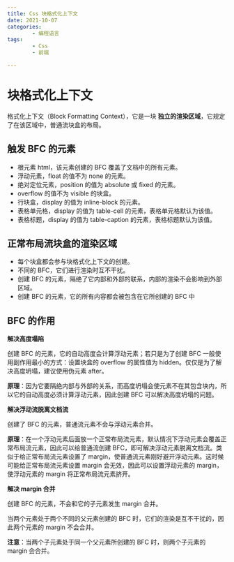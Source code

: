 ```yaml
---
title: Css 块格式化上下文
date: 2021-10-07
categories:
        - 编程语言
tags:
        - Css
        - 前端

---
```


# 块格式化上下文

格式化上下文（Block Formatting Context），它是一块 **独立的渲染区域**，它规定了在该区域中，普通流块盒的布局。

## 触发 BFC 的元素

- 根元素 html，该元素创建的 BFC 覆盖了文档中的所有元素。
- 浮动元素，float 的值不为 none 的元素。
- 绝对定位元素，position 的值为 absolute 或 fixed 的元素。
- overflow 的值不为 visible 的块盒。
- 行块盒，display 的值为 inline-block 的元素。
- 表格单元格，display 的值为 table-cell 的元素，表格单元格默认为该值。
- 表格标题，display 的值为 table-caption 的元素，表格标题默认为该值。

## 正常布局流块盒的渲染区域

- 每个块盒都会参与块格式化上下文的创建。
- 不同的 BFC，它们进行渲染时互不干扰。
- 创建 BFC 的元素，隔绝了它内部和外部的联系，内部的渲染不会影响到外部区域。
- 创建 BFC 的元素，它的所有内容都会被包含在它所创建的 BFC 中

## BFC 的作用

**解决高度塌陷**

创建 BFC 的元素，它的自动高度会计算浮动元素；若只是为了创建 BFC 一般使用副作用最小的方式：设置块盒的 overflow 的属性值为 hidden。仅仅是为了解决高度坍塌，建议使用伪元素 after。

**原理**：因为它要隔绝内部与外部的关系，而高度坍塌会使元素不在其包含块内，所以它的自动高度必须计算浮动元素，因此创建 BFC 可以解决高度坍塌的问题。

**解决浮动流脱离文档流**

创建了 BFC 的元素，普通流元素不会与浮动元素合并。

**原理**：在一个浮动元素后面放一个正常布局流元素，默认情况下浮动元素会覆盖正常布局流元素，因此可以给普通流创建 BFC，即可解决浮动元素脱离文档流。类似于给正常布局流元素设置了 margin，使普通流元素刚好避开浮动元素。这时候可能给正常布局流元素设置 margin 会无效，因此可以设置浮动元素的 margin，使浮动元素的 margin 将正常布局流元素挤开。

**解决 margin 合并**

创建 BFC 的元素，不会和它的子元素发生 margin 合并。

当两个元素处于两个不同的父元素创建的 BFC 时，它们的渲染是互不干扰的，因此两个元素的 margin 不会合并。

**注意**：当两个子元素处于同一个父元素所创建的 BFC 时，则两个子元素的 margin 会合并。
